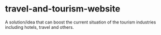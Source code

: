 # travel-and-tourism-website
A solution/idea that can boost the current situation of the tourism industries including hotels, travel and others.
